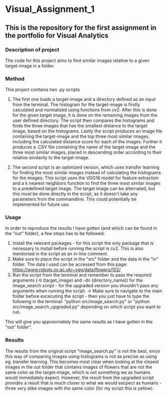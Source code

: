 # Visual_Assignment_1
## This is the repository for the first assignment in the portfolio for Visual Analytics

### Description of project 
The code for this project aims to find similar images relative to a given target-image in a folder. 

### Method
This project contains two .py scripts
1) The first one loads a target-image and a directory defined as an input from the terminal. 
The histogram for the target-image is firstly calculated and normalized using functions from cv2. After this is done for the given target image, it is done on the remaining images from the user defined directory. The script then compares the histograms and finds the three images that has the smallest distance to the target image, based on the histograms. Lastly the script produces an image file containing the target-image and the top three most similar images, including the calculated distance score for each of the images. Further it produces a .CSV file containing the name of the target-image and the three most similar images, placed in descending order according to their relative similarity to the target-image.

2) The second script is an optimized version, which uses transfer learning for finding the most similar images instead of calculating the histograms for the images. This script uses the VGG16 model for feature extraction and a k nearest neighbors function to find the three most similar images to a predefined target image. The target image can be alternated, but this most be done directly in the script, as it doesn't take any parameters from the commandline. This could potentially be implemented for future use.  

### Usage
In order to reproduce the results I have gotten (and which can be found in the "out" folder), a few steps has to be followed:
1) Install the relevant packages - for this script the only package that is necessary to install before running the script is cv2. This is also mentioned in the script as an in-line comment. 
2) Make sure to place the script in the "src" folder and the data in the "in" folder. The data I used can be accessed from this page: https://www.robots.ox.ac.uk/~vgg/data/flowers/102/ 
3) Run the script from the terminal and remember to pass the required arguments (-ti (target_image) and -dn (directory_name)) for the image_search script - for the upgraded version you shouldn't pass any arguments when running the script. 
-> Make sure to navigate to the main folder before excecuting the script - then you just have to type the following in the terminal:
"python src/image_search.py" or "python src/image_search_upgraded.py" depending on which script you want to run. 

This will give you approximately the same results as I have gotten in the "out" folder". 

### Results
The results from the original script "image_search.py" is not the best, since this way of comparing images using histograms is not as precise as using eg. transfer learning. This becomes most clear when looking at the closest images in the out folder that contains images of flowers that are not the same color as the target-image, which is not something we as humans would immediately expect. 
However, the result from the upgraded script provides a result that is much closer to what we would excpect as humans - three very alike images with the same color (for my script this is yellow). 

